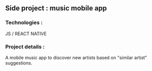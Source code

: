 ## Side project : music mobile app

### Technologies :
JS / REACT NATIVE

### Project details :
A mobile music app to discover new artists based on "similar artist" suggestions.
